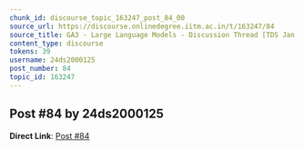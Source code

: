 ```yaml
---
chunk_id: discourse_topic_163247_post_84_00
source_url: https://discourse.onlinedegree.iitm.ac.in/t/163247/84
source_title: GA3 - Large Language Models - Discussion Thread [TDS Jan 2025]
content_type: discourse
tokens: 39
username: 24ds2000125
post_number: 84
topic_id: 163247
---
```


## Post #84 by 24ds2000125

**Direct Link**: [Post #84](https://discourse.onlinedegree.iitm.ac.in/t/163247/84)
